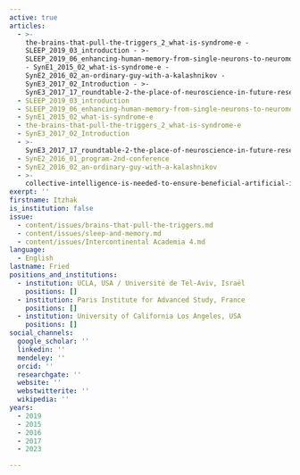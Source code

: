 ```yaml
---
active: true
articles:
  - >-
    the-brains-that-pull-the-triggers_2_what-is-syndrome-e -
    SLEEP_2019_03_introduction - >-
    SLEEP_2019_06_enhancing-human-memory-from-single-neurons-to-neuromodulation
    - SynE1_2015_02_what-is-syndrome-e -
    SynE2_2016_02_an-ordinary-guy-with-a-kalashnikov -
    SynE3_2017_02_Introduction - >-
    SynE3_2017_17_roundtable-2-the-place-of-neuroscience-in-future-research-on-perpetrators-of-extreme-violence
  - SLEEP_2019_03_introduction
  - SLEEP_2019_06_enhancing-human-memory-from-single-neurons-to-neuromodulation
  - SynE1_2015_02_what-is-syndrome-e
  - the-brains-that-pull-the-triggers_2_what-is-syndrome-e
  - SynE3_2017_02_Introduction
  - >-
    SynE3_2017_17_roundtable-2-the-place-of-neuroscience-in-future-research-on-perpetrators-of-extreme-violence
  - SynE2_2016_01_program-2nd-conference
  - SynE2_2016_02_an-ordinary-guy-with-a-kalashnikov
  - >-
    collective-intelligence-is-needed-to-ensure-beneficial-artificial-intelligence
exerpt: ''
firstname: Itzhak
is_institution: false
issue:
  - content/issues/brains-that-pull-the-triggers.md
  - content/issues/sleep-and-memory.md
  - content/issues/Intercontinental Academia 4.md
language:
  - English
lastname: Fried
positions_and_institutions:
  - institution: UCLA, USA / Université de Tel-Aviv, Israël
    positions: []
  - institution: Paris Institute for Advanced Study, France
    positions: []
  - institution: University of California Los Angeles, USA
    positions: []
social_channels:
  google_scholar: ''
  linkedin: ''
  mendeley: ''
  orcid: ''
  researchgate: ''
  website: ''
  webstwitterite: ''
  wikipedia: ''
years:
  - 2019
  - 2015
  - 2016
  - 2017
  - 2023

---
```


